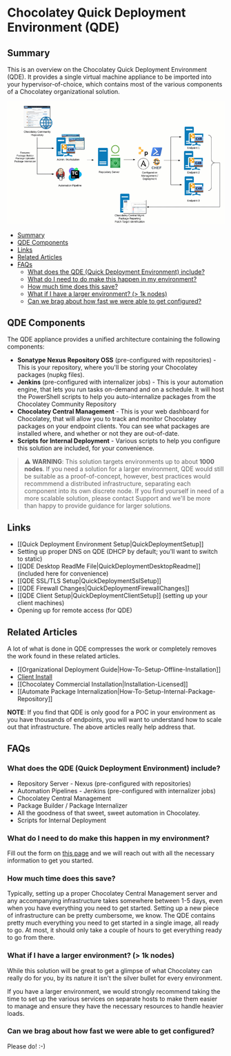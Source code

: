 # Chocolatey Quick Deployment Environment (QDE)

## Summary

This is an overview on the Chocolatey Quick Deployment Environment (QDE). It provides a single virtual machine appliance to be imported into your hypervisor-of-choice, which contains most of the various components of a Chocolatey organizational solution.

![QDE Architechture](images/quickdeploy/QDE-architecture.gif)

<!-- TOC -->

- [Summary](#summary)
- [QDE Components](#qde-components)
- [Links](#links)
- [Related Articles](#related-articles)
- [FAQs](#faqs)
  - [What does the QDE (Quick Deployment Environment) include?](#what-does-the-qde-quick-deployment-environment-include)
  - [What do I need to do make this happen in my environment?](#what-do-i-need-to-do-make-this-happen-in-my-environment)
  - [How much time does this save?](#how-much-time-does-this-save)
  - [What if I have a larger environment? (> 1k nodes)](#what-if-i-have-a-larger-environment--1k-nodes)
  - [Can we brag about how fast we were able to get configured?](#can-we-brag-about-how-fast-we-were-able-to-get-configured)

<!-- /TOC -->

## QDE Components

The QDE appliance provides a unified architecture containing the following components:

* **Sonatype Nexus Repository OSS** (pre-configured with repositories) - This is your repository, where you'll be storing your Chocolatey packages (nupkg files).
* **Jenkins** (pre-configured with internalizer jobs) - This is your automation engine, that lets you run tasks on-demand and on a schedule. It will host the PowerShell scripts to help you auto-internalize packages from the Chocolatey Community Repository
* **Chocolatey Central Management** - This is your web dashboard for Chocolatey, that will allow you to track and monitor Chocolatey packages on your endpoint clients. You can see what packages are installed where, and whether or not they are out-of-date.
* **Scripts for Internal Deployment** - Various scripts to help you configure this solution are included, for your convenience.

> :warning: **WARNING**: This solution targets environments up to about **1000 nodes**.
If you need a solution for a larger environment, QDE would still be suitable as a proof-of-concept, however, best practices would recommmend a distributed infrastructure, separating each component into its own discrete node.
If you find yourself in need of a more scalable solution, please contact Support and we'll be more than happy to provide guidance for larger solutions.

## Links

* [[Quick Deployment Environment Setup|QuickDeploymentSetup]]
* Setting up proper DNS on QDE (DHCP by default; you'll want to switch to static)
* [[QDE Desktop ReadMe File|QuickDeploymentDesktopReadme]] (included here for convenience)
* [[QDE SSL/TLS Setup|QuickDeploymentSslSetup]]
* [[QDE Firewall Changes|QuickDeploymentFirewallChanges]]
* [[QDE Client Setup|QuickDeploymentClientSetup]] (setting up your client machines)
* Opening up for remote access (for QDE)

## Related Articles

A lot of what is done in QDE compresses the work or completely removes the work found in these related articles.

* [[Organizational Deployment Guide|How-To-Setup-Offline-Installation]]
* [Client Install](https://chocolatey.org/install#organization)
* [[Chocolatey Commercial Installation|Installation-Licensed]]
* [[Automate Package Internalization|How-To-Setup-Internal-Package-Repository]]

**NOTE**: If you find that QDE is only good for a POC in your environment as you have thousands of endpoints, you will want to understand how to scale out that infrastructure. The above articles really help address that.

## FAQs

### What does the QDE (Quick Deployment Environment) include?

* Repository Server - Nexus (pre-configured with repositories)
* Automation Pipelines - Jenkins (pre-configured with internalizer jobs)
* Chocolatey Central Management
* Package Builder / Package Internalizer
* All the goodness of that sweet, sweet automation in Chocolatey.
* Scripts for Internal Deployment

### What do I need to do make this happen in my environment?

Fill out the form on [this page](https://chocolatey.org/contact/quick-deployment) and we will reach out with all the necessary information to get you started.

### How much time does this save?

Typically, setting up a proper Chocolatey Central Management server and any accompanying infrastructure takes somewhere between 1-5 days, even when you have everything you need to get started. Setting up a new piece of infrastructure can be pretty cumbersome, we know. The QDE contains pretty much everything you need to get started in a single image, all ready to go. At most, it should only take a couple of hours to get everything ready to go from there.

### What if I have a larger environment? (> 1k nodes)

While this solution will be great to get a glimpse of what Chocolatey can really do for you, by its nature it isn't the silver bullet for every environment.

If you have a larger environment, we would strongly recommend taking the time to set up the various services on separate hosts to make them easier to manage and ensure they have the necessary resources to handle heavier loads.

### Can we brag about how fast we were able to get configured?

Please do! :-)

